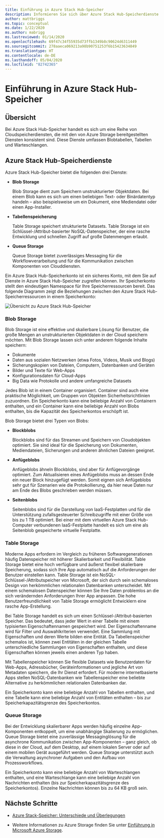 ```yaml
---
title: Einführung in Azure Stack Hub-Speicher
description: Informieren Sie sich über Azure Stack Hub-Speicherdienste.
author: mattbriggs
ms.topic: conceptual
ms.date: 1/22/2020
ms.author: mabrigg
ms.lastreviewed: 01/14/2020
ms.openlocfilehash: 69f47c34f55935d73ffb1349b8c90624d6311449
ms.sourcegitcommit: 278aaeca069213a98b90751253f6b15423634849
ms.translationtype: HT
ms.contentlocale: de-DE
ms.lasthandoff: 05/04/2020
ms.locfileid: "82742365"
---
```

# <a name="introduction-to-azure-stack-hub-storage"></a>Einführung in Azure Stack Hub-Speicher

## <a name="overview"></a>Übersicht

Bei Azure Stack Hub-Speicher handelt es sich um eine Reihe von Cloudspeicherdiensten, die mit den von Azure Storage bereitgestellten Diensten konsistent sind. Diese Dienste umfassen Blobtabellen, Tabellen und Warteschlangen.

## <a name="azure-stack-hub-storage-services"></a>Azure Stack Hub-Speicherdienste

Azure Stack Hub-Speicher bietet die folgenden drei Dienste:

- **Blob Storage**

    Blob Storage dient zum Speichern unstrukturierter Objektdaten. Bei einem Blob kann es sich um einen beliebigen Text- oder Binärdatentyp handeln – also beispielsweise um ein Dokument, eine Mediendatei oder einen App-Installer.

- **Tabellenspeicherung**

    Table Storage speichert strukturierte Datasets. Table Storage ist ein Schlüssel-/Attribut-basierter NoSQL-Datenspeicher, der eine rasche Entwicklung und schnellen Zugriff auf große Datenmengen erlaubt.

- **Queue Storage**

    Queue Storage bietet zuverlässiges Messaging für die Workflowverarbeitung und für die Kommunikation zwischen Komponenten von Clouddiensten.

Ein Azure Stack Hub-Speicherkonto ist ein sicheres Konto, mit dem Sie auf Dienste in Azure Stack Hub-Speicher zugreifen können. Ihr Speicherkonto stellt den eindeutigen Namespace für Ihre Speicherressourcen bereit. Das folgende Diagramm zeigt die Beziehungen zwischen den Azure Stack Hub-Speicherressourcen in einem Speicherkonto:

![Übersicht zu Azure Stack Hub-Speicher](media/azure-stack-storage-overview/azurestackstorageoverview.svg)

### <a name="blob-storage"></a>Blob Storage

Blob Storage ist eine effektive und skalierbare Lösung für Benutzer, die große Mengen an unstrukturierten Objektdaten in der Cloud speichern möchten. Mit Blob Storage lassen sich unter anderem folgende Inhalte speichern:

- Dokumente
- Daten aus sozialen Netzwerken (etwa Fotos, Videos, Musik und Blogs)
- Sicherungskopien von Dateien, Computern, Datenbanken und Geräten
- Bilder und Texte für Web-Apps
- Konfigurationsdaten für Cloud-Apps
- Big Data wie Protokolle und andere umfangreiche Datasets

Jedes Blob ist in einem Container organisiert. Container sind auch eine praktische Möglichkeit, um Gruppen von Objekten Sicherheitsrichtlinien zuzuordnen. Ein Speicherkonto kann eine beliebige Anzahl von Containern enthalten, und ein Container kann eine beliebige Anzahl von Blobs enthalten, bis die Kapazität des Speicherkontos erschöpft ist.

Blob Storage bietet drei Typen von Blobs:

- **Blockblobs**

    Blockblobs sind für das Streamen und Speichern von Cloudobjekten optimiert. Sie sind ideal für die Speicherung von Dokumenten, Mediendateien, Sicherungen und anderen ähnlichen Dateien geeignet.

- **Anfügeblobs**

    Anfügeblobs ähneln Blockblobs, sind aber für Anfügevorgänge optimiert. Zum Aktualisieren eines Anfügeblobs muss an dessen Ende ein neuer Block hinzugefügt werden. Somit eignen sich Anfügeblobs sehr gut für Szenarien wie die Protokollierung, da hier neue Daten nur am Ende des Blobs geschrieben werden müssen.

- **Seitenblobs**

    Seitenblobs sind für die Darstellung von IaaS-Festplatten und für die Unterstützung zufallsgesteuerter Schreibzugriffe mit einer Größe von bis zu 1 TB optimiert. Bei einer mit dem virtuellen Azure Stack Hub-Computer verbundenen IaaS-Festplatte handelt es sich um eine als Seitenblob gespeicherte virtuelle Festplatte.

### <a name="table-storage"></a>Table Storage

Moderne Apps erfordern im Vergleich zu früheren Softwaregenerationen häufig Datenspeicher mit höherer Skalierbarkeit und Flexibilität. Table Storage bietet eine hoch verfügbare und äußerst flexibel skalierbare Speicherung, sodass sich Ihre App automatisch auf die Anforderungen der Benutzer einstellen kann. Table Storage ist ein NoSQL-Schlüssel-/Attributspeicher von Microsoft, der sich durch sein schemaloses Design von herkömmlichen relationalen Datenbanken unterscheidet. Mit einem schemalosen Datenspeicher können Sie Ihre Daten problemlos an die sich verändernden Anforderungen Ihrer App anpassen. Die hohe Benutzerfreundlichkeit von Table Storage ermöglicht Entwicklern eine rasche App-Erstellung.

Bei Table Storage handelt es sich um einen Schlüssel-/Attribut-basierten Speicher. Das bedeutet, dass jeder Wert in einer Tabelle mit einem typisierten Eigenschaftennamen gespeichert wird. Der Eigenschaftenname wird für Filter und Auswahlkriterien verwendet. Eine Sammlung mit Eigenschaften und deren Werte bilden eine Entität. Da Tabellenspeicher schemalos ist, können zwei Entitäten in der gleichen Tabelle unterschiedliche Sammlungen von Eigenschaften enthalten, und diese Eigenschaften können jeweils einen anderen Typ haben.

Mit Tabellenspeicher können Sie flexible Datasets wie Benutzerdaten für Web-Apps, Adressbücher, Geräteinformationen und jegliche Art von Metadaten speichern, die Ihr Dienst erfordert. Für moderne internetbasierte Apps stellen NoSQL-Datenbanken wie Tabellenspeicher eine beliebte Alternative zu herkömmlichen relationalen Datenbanken dar.

Ein Speicherkonto kann eine beliebige Anzahl von Tabellen enthalten, und eine Tabelle kann eine beliebige Anzahl von Entitäten enthalten – bis zur Speicherkapazitätsgrenze des Speicherkontos.

### <a name="queue-storage"></a>Queue Storage

Bei der Entwicklung skalierbarer Apps werden häufig einzelne App-Komponenten entkoppelt, um eine unabhängige Skalierung zu ermöglichen. Queue Storage bietet eine zuverlässige Messaginglösung für die asynchrone Kommunikation zwischen App-Komponenten – ganz gleich, ob diese in der Cloud, auf dem Desktop, auf einem lokalen Server oder auf einem mobilen Gerät ausgeführt werden. Queue Storage unterstützt auch die Verwaltung asynchroner Aufgaben und den Aufbau von Prozessworkflows.

Ein Speicherkonto kann eine beliebige Anzahl von Warteschlangen enthalten, und eine Warteschlange kann eine beliebige Anzahl von Nachrichten enthalten (bis zur Speicherkapazitätsgrenze des Speicherkontos). Einzelne Nachrichten können bis zu 64 KB groß sein.

## <a name="next-steps"></a>Nächste Schritte

- [Azure Stack-Speicher: Unterschiede und Überlegungen](azure-stack-acs-differences.md)

- Weitere Informationen zu Azure Storage finden Sie unter [Einführung in Microsoft Azure Storage](/azure/storage/common/storage-introduction).
